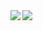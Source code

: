 <img align="left" src="https://github-readme-stats.vercel.app/api?username=tai-hatake&count_private=true&show_icons=true&theme=algolia" />
<img align="left" src="https://github-readme-stats.vercel.app/api/top-langs/?username=tai-hatake&theme=algolia" />
